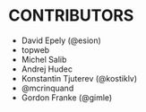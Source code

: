 # CONTRIBUTORS

 * David Epely (@esion)
 * topweb
 * Michel Salib
 * Andrej Hudec
 * Konstantin Tjuterev (@kostiklv)
 * @mcrinquand
 * Gordon Franke (@gimle)
